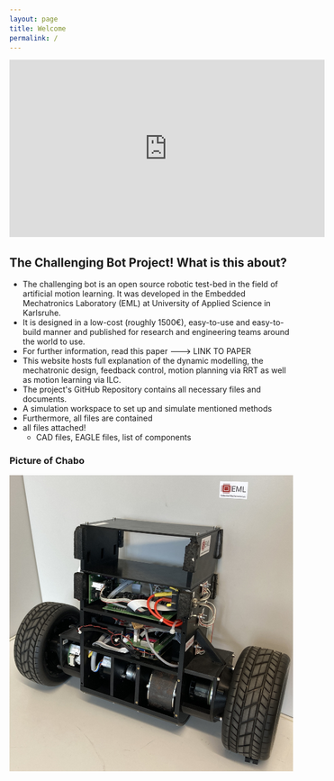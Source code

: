 ```yaml
---
layout: page
title: Welcome
permalink: /
---
```


<iframe width="560" height="315" src="https://www.youtube.com/embed/HTC0nIvOKmA" title="YouTube video player" frameborder="0" allow="accelerometer; autoplay; clipboard-write; encrypted-media; gyroscope; picture-in-picture" allowfullscreen></iframe>


## The Challenging Bot Project! What is this about? 
- The challenging bot is an open source robotic test-bed in the field of artificial motion learning. It was developed in the Embedded Mechatronics Laboratory (EML) at University of Applied Science in Karlsruhe.
- It is designed in a low-cost (roughly 1500€), easy-to-use and easy-to-build manner and published for research and engineering teams around the world to use. 
- For further information, read this paper ---> LINK TO PAPER
- This website hosts full explanation of the dynamic modelling, the mechatronic design, feedback control, motion planning via RRT as well as motion learning via ILC.
- The project's GitHub Repository contains all necessary files and documents.
- A simulation workspace to set up and simulate mentioned methods
- Furthermore, all files are contained
- all files attached!
  - CAD files, EAGLE files, list of components


### Picture of Chabo

![Challenging Bot](../assets/img/chabo.JPG)